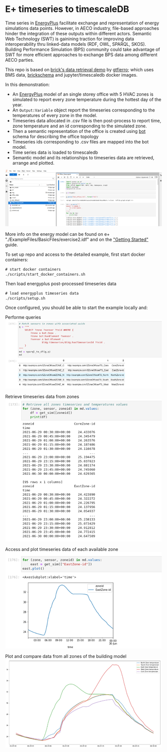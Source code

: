# E+ timeseries to timescaleDB

Time series in [EnergyPlus](https://energyplus.net/) facilitate exchange and representation of energy simulations data points. However, in AECO industry, file-based approaches hinder the integration of these outputs within different actors. Semantic Web Technology (SWT) is gainining traction for improving data interoperability thru linked-data models (RDF, OWL, SPARQL, SKOS). Building Performance Simulation (BPS) community could take advantage of SWT for more efficient approaches to exchange BPS data among different AECO parties.

This repo is based on [brick's data retrieval demo](https://github.com/gtfierro/brick-data-retrieval-demo) by [gtfierro](https://github.com/gtfierro);
which uses BMS data, [brickschema](https://brickschema.org/) and jupyter/timescaledb docker images.

In this demonstration:

* An [EnergyPlus](https://energyplus.net/) model of an single storey
office with 5 HVAC zones is simulated to report every zone temperature during the hottest day of the
year. 
* An ``Output:Variable`` object report the timeseries corresponding to the temperatures of every zone in the model.
* Timeseries data allocated in .csv file is then post-process to report time, zone temperature and an id corresponding to the simulated zone.
* Then a semantic representation of the office is created using [bot](https://w3c-lbd-cg.github.io/bot/) schema for describing the office topology 
* Timeseries ids corresponding to .csv files are mapped into the bot model. 
* Time series data is loaded to timescaledb
* Semantic model and its relationships to timeseries data  are retrieved, arrange and plotted. 

![example](./img/example.png)

More info on the energy model can be found on e+ "./ExampleFiles/BasicFiles/exercise2.idf" and
on the ["Getting Started"](https://energyplus.net/sites/default/files/pdfs_v8.3.0/GettingStarted.pdf) guide.

To set up repo and access to the detailed example, first start docker containers:

```
# start docker containers
./scripts/start_docker_containers.sh
```

Then load energyplus post-processed timeseries data 

```
# load energyplus timeseries data
./scripts/setup.sh
```

Once configured, you should be able to start the example locally and:

Performe queries
![query](./img/querying_model.png)

Retrieve timeseries data from zones
![zones_timeseries_data](./img/zones_temp_values.png)
 
Access and plot timeseries data of each available zone 
![east_zone](./img/east_zone_timeseries.png)

Plot and compare data from all zones of the building model
![plot2](./img/plot.png)






 
